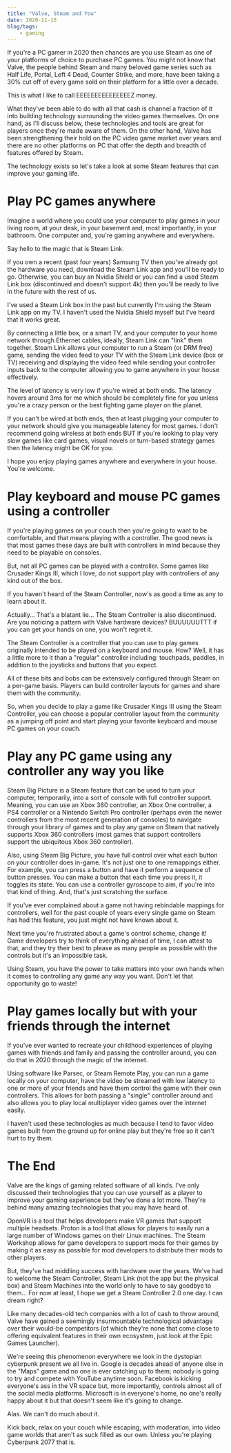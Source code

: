 ```yaml
---
title: "Valve, Steam and You"
date: 2020-11-15
blog/tags:
    - gaming
---
```


If you're a PC gamer in 2020 then chances are you use Steam as one of your platforms of choice to purchase PC games. You might not know that Valve, the people behind Steam and many beloved game series such as Half Life, Portal, Left 4 Dead, Counter Strike, and more, have been taking a 30% cut off of every game sold on their platform for a little over a decade.

This is what I like to call EEEEEEEEEEEEEEEZ money.

What they've been able to do with all that cash is channel a fraction of it into building technology surrounding the video games themselves. On one hand, as I'll discuss below, these technologies and tools are great for players once they're made aware of them. On the other hand, Valve has been strengthening their hold on the PC video game market over years and there are no other platforms on PC that offer the depth and breadth of features offered by Steam.

The technology exists so let's take a look at some Steam features that can improve your gaming life.

# Play PC games anywhere

Imagine a world where you could use your computer to play games in your living room, at your desk, in your basement and, most importantly, in your bathroom. One computer and, you're gaming anywhere and everywhere.

Say hello to the magic that is Steam Link.

If you own a recent (past four years) Samsung TV then you've already got the hardware you need, download the Steam Link app and you'll be ready to go. Otherwise, you can buy an Nvidia Shield or you can find a used Steam Link box (discontinued and doesn't support 4k) then you'll be ready to live in the future with the rest of us.

I've used a Steam Link box in the past but currently I'm using the Steam Link app on my TV. I haven't used the Nvidia Shield myself but I've heard that it works great.

By connecting a little box, or a smart TV, and your computer to your home network through Ethernet cables, ideally, Steam Link can "link" them together. Steam Link allows your computer to run a Steam (or DRM free) game, sending the video feed to your TV with the Steam Link device (box or TV) receiving and displaying the video feed while sending your controller inputs back to the computer allowing you to game anywhere in your house effectively.

The level of latency is very low if you're wired at both ends. The latency hovers around 3ms for me which should be completely fine for you unless you're a crazy person or the best fighting game player on the planet.

If you can't be wired at both ends, then at least plugging your computer to your network should give you manageable latency for most games. I don't recommend going wireless at both ends BUT if you're looking to play very slow games like card games, visual novels or turn-based strategy games then the latency might be OK for you.

I hope you enjoy playing games anywhere and everywhere in your house. You're welcome.

# Play keyboard and mouse PC games using a controller

If you're playing games on your couch then you're going to want to be comfortable, and that means playing with a controller. The good news is that most games these days are built with controllers in mind because they need to be playable on consoles.

But, not all PC games can be played with a controller. Some games like Crusader Kings III, which I love, do not support play with controllers of any kind out of the box.

If you haven't heard of the Steam Controller, now's as good a time as any to learn about it.

Actually… That's a blatant lie… The Steam Controller is also discontinued. Are you noticing a pattern with Valve hardware devices? BUUUUUUTTT if you can get your hands on one, you won't regret it.

The Steam Controller is a controller that you can use to play games originally intended to be played on a keyboard and mouse. How? Well, it has a little more to it than a "regular" controller including: touchpads, paddles, in addition to the joysticks and buttons that you expect.

All of these bits and bobs can be extensively configured through Steam on a per-game basis. Players can build controller layouts for games and share them with the community.

So, when you decide to play a game like Crusader Kings III using the Steam Controller, you can choose a popular controller layout from the community as a jumping off point and start playing your favorite keyboard and mouse PC games on your couch.

# Play any PC game using any controller any way you like

Steam Big Picture is a Steam feature that can be used to turn your computer, temporarily, into a sort of console with full controller support. Meaning, you can use an Xbox 360 controller, an Xbox One controller, a PS4 controller or a Nintendo Switch Pro controller (perhaps even the newer controllers from the most recent generation of consoles) to navigate through your library of games and to play any game on Steam that natively supports Xbox 360 controllers (most games that support controllers support the ubiquitous Xbox 360 controller).

Also, using Steam Big Picture, you have full control over what each button on your controller does in-game. It's not just one to one remappings either. For example, you can press a button and have it perform a sequence of button presses. You can make a button that each time you press it, it toggles its state. You can use a controller gyroscope to aim, if you're into that kind of thing. And, that's just scratching the surface.

If you've ever complained about a game not having rebindable mappings for controllers, well for the past couple of years every single game on Steam has had this feature, you just might not have known about it.

Next time you're frustrated about a game's control scheme, change it! Game developers try to think of everything ahead of time, I can attest to that, and they try their best to please as many people as possible with the controls but it's an impossible task.

Using Steam, you have the power to take matters into your own hands when it comes to controlling any game any way you want. Don't let that opportunity go to waste!

# Play games locally but with your friends through the internet

If you've ever wanted to recreate your childhood experiences of playing games with friends and family and passing the controller around, you can do that in 2020 through the magic of the internet.

Using software like Parsec, or Steam Remote Play, you can run a game locally on your computer, have the video be streamed with low latency to one or more of your friends and have them control the game with their own controllers. This allows for both passing a "single" controller around and also allows you to play local multiplayer video games over the internet easily.

I haven't used these technologies as much because I tend to favor video games built from the ground up for online play but they're free so it can't hurt to try them.

# The End

Valve are the kings of gaming related software of all kinds. I've only discussed their technologies that you can use yourself as a player to improve your gaming experience but they've done a lot more. They're behind many amazing technologies that you may have heard of.

OpenVR is a tool that helps developers make VR games that support multiple headsets. Proton is a tool that allows for players to easily run a large number of Windows games on their Linux machines. The Steam Workshop allows for game developers to support mods for their games by making it as easy as possible for mod developers to distribute their mods to other players.

But, they've had middling success with hardware over the years. We've had to welcome the Steam Controller, Steam Link (not the app but the physical box) and Steam Machines into the world only to have to say goodbye to them… For now at least, I hope we get a Steam Controller 2.0 one day. I can dream right?

Like many decades-old tech companies with a lot of cash to throw around, Valve have gained a seemingly insurmountable technological advantage over their would-be competitors (of which they're none that come close to offering equivalent features in their own ecosystem, just look at the Epic Games Launcher).

We're seeing this phenomenon everywhere we look in the dystopian cyberpunk present we all live in. Google is decades ahead of anyone else in the "Maps" game and no one is ever catching up to them; nobody is going to try and compete with YouTube anytime soon. Facebook is kicking everyone's ass in the VR space but, more importantly, controls almost all of the social media platforms. Microsoft is in everyone's home, no one's really happy about it but that doesn't seem like it's going to change.

Alas. We can't do much about it.

Kick back, relax on your couch while escaping, with moderation, into video game worlds that aren't as suck filled as our own. Unless you're playing Cyberpunk 2077 that is.
